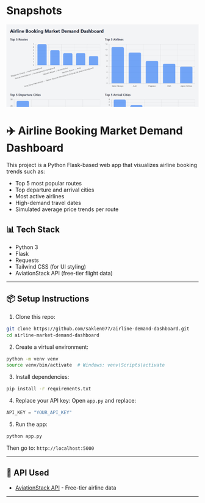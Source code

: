 # Snapshots

![alt text](image.png)

# ✈️ Airline Booking Market Demand Dashboard

This project is a Python Flask-based web app that visualizes airline booking trends such as:

- Top 5 most popular routes
- Top departure and arrival cities
- Most active airlines
- High-demand travel dates
- Simulated average price trends per route

## 📊 Tech Stack

- Python 3
- Flask
- Requests
- Tailwind CSS (for UI styling)
- AviationStack API (free-tier flight data)

---


## 📦 Setup Instructions

1. Clone this repo:
```bash
git clone https://github.com/saklen077/airline-demand-dashboard.git
cd airline-market-demand-dashboard
```

2. Create a virtual environment:
```bash
python -m venv venv
source venv/bin/activate  # Windows: venv\Scripts\activate
```

3. Install dependencies:
```bash
pip install -r requirements.txt
```

4. Replace your API key:
Open `app.py` and replace:
```python
API_KEY = "YOUR_API_KEY"
```

5. Run the app:
```bash
python app.py
```

Then go to: `http://localhost:5000`

---

## 📍 API Used

- [AviationStack API](https://aviationstack.com/) - Free-tier airline data

---
